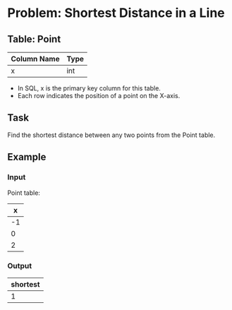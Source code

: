 # Problem: Shortest Distance in a Line

## Table: Point

| Column Name | Type |
|-------------|------|
| x           | int  |

- In SQL, x is the primary key column for this table.
- Each row indicates the position of a point on the X-axis.

## Task
Find the shortest distance between any two points from the Point table.

## Example

### Input
Point table:

| x  |
|----|
| -1 |
| 0  |
| 2  |

### Output
| shortest |
|----------|
| 1        |
